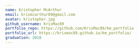 ```yaml
---
name: Kristopher McArthur
email: krismcarthur89@gmail.com
avatar: kristopher.jpg
github_username: KrisMac89
portfolio_repo: https://github.com/KrisMac89/km_portfolio
portfolio_url: https://krismac89.github.io/km_portfolio/
graduation: 2018
---
```

